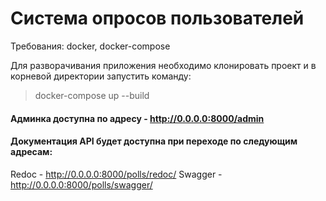 # Система опросов пользователей

Требования: docker, docker-compose

Для разворачивания приложения необходимо клонировать проект и в корневой директории запустить команду:
> docker-compose up --build

#### Админка доступна по адресу - http://0.0.0.0:8000/admin

#### Документация API будет доступна при переходе по следующим адресам:
Redoc - http://0.0.0.0:8000/polls/redoc/
Swagger - http://0.0.0.0:8000/polls/swagger/